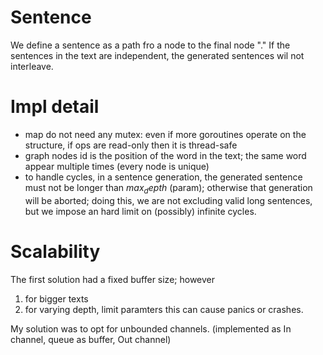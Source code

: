 # Sentence
We define a sentence as a path fro a node to the final node "."
If the sentences in the text are independent, the generated sentences wil not interleave.

# Impl detail
- map do not need any mutex: even if more goroutines operate on the structure, if ops are read-only then it is thread-safe
- graph nodes id is the position of the word in the text; the same word appear multiple times (every node is unique)
- to handle cycles, in a sentence generation,  the generated sentence must not be longer than $max_depth$ (param); otherwise that generation will be aborted; 
  doing this, we are not excluding valid long sentences, but we impose an hard limit on (possibly) infinite cycles.

# Scalability
The first solution had a fixed buffer size; however 
1) for bigger texts
2) for varying depth, limit paramters
this can cause panics or crashes.

My solution was to opt for unbounded channels. (implemented as In channel, queue as buffer, Out channel)